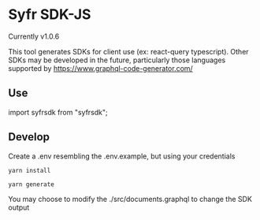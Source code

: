 # Syfr SDK-JS

Currently v1.0.6

This tool generates SDKs for client use (ex: react-query typescript). Other SDKs may be developed in the future, particularly those languages supported by https://www.graphql-code-generator.com/

## Use

import syfrsdk from "syfrsdk";

## Develop

Create a .env resembling the .env.example, but using your credentials

`yarn install`

`yarn generate`

You may choose to modify the ./src/documents.graphql to change the SDK output
